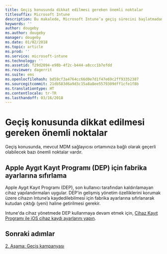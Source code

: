 ```yaml
---
title: Geçiş konusunda dikkat edilmesi gereken önemli noktalar
titlesuffix: Microsoft Intune
description: Bu makalede, Microsoft Intune’a geçiş sürecini başlatmadan önce geçiş konusunda dikkat edilmesi gereken önemli noktalar sağlanmaktadır.
keywords: ''
author: dougeby
ms.author: dougeby
manager: dougeby
ms.date: 01/02/2018
ms.topic: article
ms.prod: ''
ms.service: microsoft-intune
ms.technology: ''
ms.assetid: f29d2894-e98b-4f2c-b444-a8ccc1b7efdd
ms.reviewer: dagerrit
ms.suite: ems
ms.openlocfilehash: bd59cf3a4764cc66d0e7d1f47e69c2ff93352387
ms.sourcegitcommit: 21db583d6a9d3c15a8a8ee5579309dff1cfe1f8b
ms.translationtype: HT
ms.contentlocale: tr-TR
ms.lasthandoff: 03/16/2018
---
```

# <a name="special-migration-considerations"></a>Geçiş konusunda dikkat edilmesi gereken önemli noktalar

Geçiş konusunda, mevcut MDM sağlayıcısı ortamınıza bağlı olarak geçerli olabilecek bazı önemli noktalar vardır.

## <a name="factory-reset-for-apples-device-enrollment-program-dep"></a>Apple Aygıt Kayıt Programı (DEP) için fabrika ayarlarına sıfırlama

Apple Aygıt Kayıt Programı (DEP), son kullanıcı tarafından kaldırılamayan cihaz yapılandırmaları uygular. DEP’in gelişmiş yönetim özelliklerini korumak üzere cihazın Intune’a kaydedilebilmesi için fabrika ayarlarına sıfırlanarak kutudan çıktığı (yeni) haline getirilmesi gerekir.

Intune'da cihaz yönetmede DEP kullanmaya devam etmek için, [Cihaz Kayıt Programı ile iOS cihaz kaydı ayarlarını yapın](device-enrollment-program-enroll-ios.md).


## <a name="next-steps"></a>Sonraki adımlar

[2. Aşama: Geçiş kampanyası](migration-guide-campaign.md)
